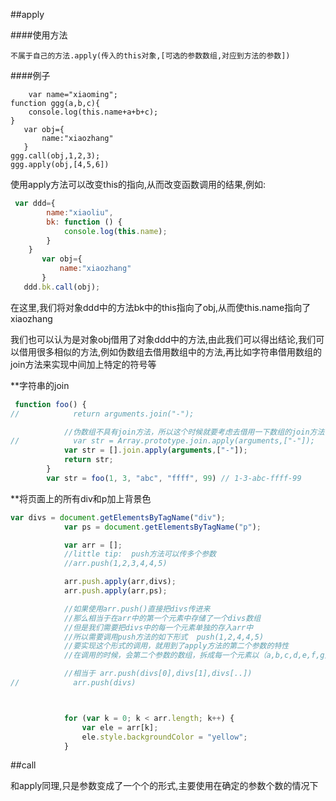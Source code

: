 ##apply

####使用方法

    不属于自己的方法.apply(传入的this对象,[可选的参数数组,对应到方法的参数])

####例子

        var name="xiaoming";
    function ggg(a,b,c){
        console.log(this.name+a+b+c);
    }
       var obj={
           name:"xiaozhang"
       }
    ggg.call(obj,1,2,3);
    ggg.apply(obj,[4,5,6])

使用apply方法可以改变this的指向,从而改变函数调用的结果,例如:

```js
 var ddd={
        name:"xiaoliu",
        bk: function () {
            console.log(this.name);
        }
    }
       var obj={
           name:"xiaozhang"
       }
   ddd.bk.call(obj);
```
在这里,我们将对象ddd中的方法bk中的this指向了obj,从而使this.name指向了xiaozhang

我们也可以认为是对象obj借用了对象ddd中的方法,由此我们可以得出结论,我们可以借用很多相似的方法,例如伪数组去借用数组中的方法,再比如字符串借用数组的join方法来实现中间加上特定的符号等

**字符串的join

```js
 function foo() {
//            return arguments.join("-");

            //伪数组不具有join方法，所以这个时候就要考虑去借用一下数组的join方法
//            var str = Array.prototype.join.apply(arguments,["-"]);
            var str = [].join.apply(arguments,["-"]);
            return str;
        }
        var str = foo(1, 3, "abc", "ffff", 99) // 1-3-abc-ffff-99
```

**将页面上的所有div和p加上背景色
```js
var divs = document.getElementsByTagName("div");
            var ps = document.getElementsByTagName("p");

            var arr = [];
            //little tip:  push方法可以传多个参数
            //arr.push(1,2,3,4,4,5)

            arr.push.apply(arr,divs);
            arr.push.apply(arr,ps);

            //如果使用arr.push()直接把divs传进来
            //那么相当于在arr中的第一个元素中存储了一个divs数组
            //但是我们需要把divs中的每一个元素单独的存入arr中
            //所以需要调用push方法的如下形式  push(1,2,4,4,5)
            //要实现这个形式的调用，就用到了apply方法的第二个参数的特性
            //在调用的时候，会第二个参数的数组，拆成每一个元素以（a,b,c,d,e,f,g） 传入函数

            //相当于 arr.push(divs[0],divs[1],divs[..])
//            arr.push(divs)



            for (var k = 0; k < arr.length; k++) {
                var ele = arr[k];
                ele.style.backgroundColor = "yellow";
            }
```

##call

和apply同理,只是参数变成了一个个的形式,主要使用在确定的参数个数的情况下